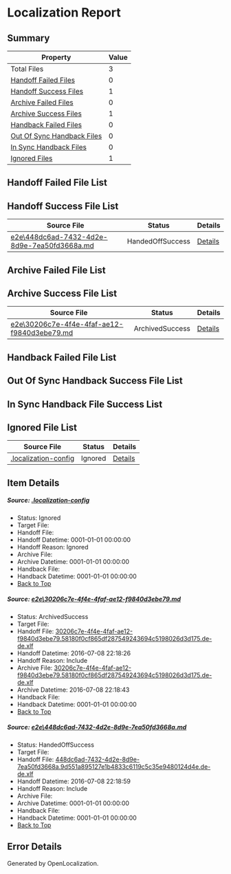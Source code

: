 # <a name='report-top'></a> Localization Report

## Summary
 Property | Value 
 -------- | ----- 
 Total Files | 3
[ Handoff Failed Files ](#handoff-failed-list)| 0
[ Handoff Success Files ](#handoff-success-list)| 1
[ Archive Failed Files ](#archive-failed-list)| 0
[ Archive Success Files ](#archive-success-list)| 1
[ Handback Failed Files ](#handback-failed-list)| 0
[ Out Of Sync Handback Files ](#outofsync-handback-success-list)| 0
[ In Sync Handback Files ](#insync-handback-success-list)| 0
[ Ignored Files ](#ignored-list)| 1

## <a name='handoff-failed-list'></a> Handoff Failed File List

## <a name='handoff-success-list'></a> Handoff Success File List
 Source File | Status | Details 
 ----------- | ------ | ------- 
 [e2e\448dc6ad-7432-4d2e-8d9e-7ea50fd3668a.md](https://github.com/OpenLocalizationTestOrg/oltest/blob/d0fd084598aca25bca0d3373f3f5421a821fd979/e2e/448dc6ad-7432-4d2e-8d9e-7ea50fd3668a.md) | HandedOffSuccess | [Details](#9f6286bf05fe7434459ec51de5a9aaf2ae9a14ec2)

## <a name='archive-failed-list'></a> Archive Failed File List

## <a name='archive-success-list'></a> Archive Success File List
 Source File | Status | Details 
 ----------- | ------ | ------- 
 [e2e\30206c7e-4f4e-4faf-ae12-f9840d3ebe79.md](https://github.com/OpenLocalizationTestOrg/oltest/blob/407a5d9a226d39e7c3f8772f2861a3472cf700b8/e2e/30206c7e-4f4e-4faf-ae12-f9840d3ebe79.md) | ArchivedSuccess | [Details](#11af6779fbf306a64ec42248a1584377c17d95ab1)

## <a name='handback-failed-list'></a> Handback Failed File List

## <a name='outofsync-handback-success-list'></a> Out Of Sync Handback Success File List

## <a name='insync-handback-success-list'></a> In Sync Handback File Success List

## <a name='ignored-list'></a> Ignored File List
 Source File | Status | Details 
 ----------- | ------ | ------- 
 [.localization-config](https://github.com/OpenLocalizationTestOrg/oltest/blob/d0fd084598aca25bca0d3373f3f5421a821fd979/.localization-config) | Ignored | [Details](#3d4f252ac210baf56311d7e97dcc2db10974dbd20)

## Item Details
##### <a name='3d4f252ac210baf56311d7e97dcc2db10974dbd20'></a> Source: [.localization-config](https://github.com/OpenLocalizationTestOrg/oltest/blob/d0fd084598aca25bca0d3373f3f5421a821fd979/.localization-config)
* Status: Ignored
* Target File: 
* Handoff File: 
* Handoff Datetime: 0001-01-01 00:00:00
* Handoff Reason: Ignored
* Archive File: 
* Archive Datetime: 0001-01-01 00:00:00
* Handback File: 
* Handback Datetime: 0001-01-01 00:00:00
* [Back to Top](#report-top)

##### <a name='11af6779fbf306a64ec42248a1584377c17d95ab1'></a> Source: [e2e\30206c7e-4f4e-4faf-ae12-f9840d3ebe79.md](https://github.com/OpenLocalizationTestOrg/oltest/blob/407a5d9a226d39e7c3f8772f2861a3472cf700b8/e2e/30206c7e-4f4e-4faf-ae12-f9840d3ebe79.md)
* Status: ArchivedSuccess
* Target File: 
* Handoff File: [30206c7e-4f4e-4faf-ae12-f9840d3ebe79.58180f0cf865df287549243694c5198026d3d175.de-de.xlf](https://github.com/OpenLocalizationTestOrg/olhandoff-e2e/blob/abbc8f2baf2de52ef0900e115330349b28724bce/ol-handoff/OpenLocalizationTestOrg/oltest-dede-fly/ci/ht/30206c7e-4f4e-4faf-ae12-f9840d3ebe79.58180f0cf865df287549243694c5198026d3d175.de-de.xlf)
* Handoff Datetime: 2016-07-08 22:18:26
* Handoff Reason: Include
* Archive File: [30206c7e-4f4e-4faf-ae12-f9840d3ebe79.58180f0cf865df287549243694c5198026d3d175.de-de.xlf](https://github.com/OpenLocalizationTestOrg/olhandoff-e2e/blob/7f2900ada756b8e11c8c700658cd7c2882591907/ol-archive/OpenLocalizationTestOrg/oltest-dede-fly/ci/ht/30206c7e-4f4e-4faf-ae12-f9840d3ebe79.58180f0cf865df287549243694c5198026d3d175.de-de.xlf)
* Archive Datetime: 2016-07-08 22:18:43
* Handback File: 
* Handback Datetime: 0001-01-01 00:00:00
* [Back to Top](#report-top)

##### <a name='9f6286bf05fe7434459ec51de5a9aaf2ae9a14ec2'></a> Source: [e2e\448dc6ad-7432-4d2e-8d9e-7ea50fd3668a.md](https://github.com/OpenLocalizationTestOrg/oltest/blob/d0fd084598aca25bca0d3373f3f5421a821fd979/e2e/448dc6ad-7432-4d2e-8d9e-7ea50fd3668a.md)
* Status: HandedOffSuccess
* Target File: 
* Handoff File: [448dc6ad-7432-4d2e-8d9e-7ea50fd3668a.9d551a895127e1b4833c6119c5c35e9480124d4e.de-de.xlf](https://github.com/OpenLocalizationTestOrg/olhandoff-e2e/blob/768412d2f902ea3f399604ebf855e8ad4c5c1ce3/ol-handoff/OpenLocalizationTestOrg/oltest-dede-fly/ci/mt/448dc6ad-7432-4d2e-8d9e-7ea50fd3668a.9d551a895127e1b4833c6119c5c35e9480124d4e.de-de.xlf)
* Handoff Datetime: 2016-07-08 22:18:59
* Handoff Reason: Include
* Archive File: 
* Archive Datetime: 0001-01-01 00:00:00
* Handback File: 
* Handback Datetime: 0001-01-01 00:00:00
* [Back to Top](#report-top)


## Error Details

Generated by OpenLocalization.
